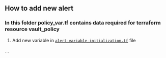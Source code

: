 ## How to add new alert
### In this folder policy_var.tf contains data required for terraform resource vault_policy
1. Add new variable in [```alert-variable-initialization.tf```](https://www.google.com) file 

```

``
